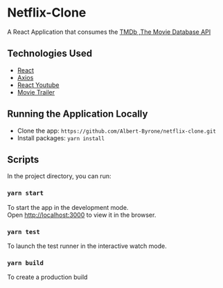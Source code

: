 # Netflix-Clone

A React Application that consumes the [TMDb ,The Movie Database API](https://www.themoviedb.org/)

## Technologies Used

- [React](https://reactjs.org/)
- [Axios](https://www.npmjs.com/package/axios)
- [React Youtube](https://www.npmjs.com/package/react-youtube)
- [Movie Trailer](https://www.npmjs.com/package/movie-trailer)

## Running the Application Locally

- Clone the app: `https://github.com/Albert-Byrone/netflix-clone.git`
- Install packages: `yarn install`

## Scripts

In the project directory, you can run:

### `yarn start`

To start the app in the development mode.<br>
Open [http://localhost:3000](http://localhost:3000) to view it in the browser.

### `yarn test`

To launch the test runner in the interactive watch mode.<br>

### `yarn build`

To create a production build
